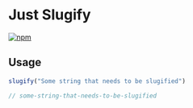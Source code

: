 # Just Slugify

[![npm](https://img.shields.io/npm/v/just-slugify.svg)](https://www.npmjs.com/package/just-slugify)


## Usage

```js
slugify("Some string that needs to be slugified")

// some-string-that-needs-to-be-slugified
```


